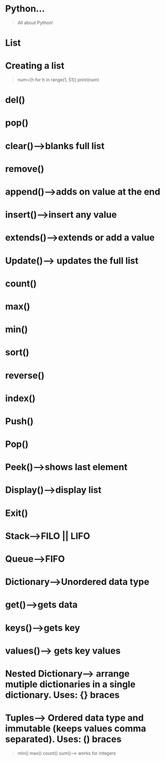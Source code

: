 # Python... 
>All about Python!
# List 
# Creating a list
>num=[h for h in range(1, 51)]
>print(num)
# del()
# pop()
# clear()-->blanks full list
# remove()
# append()-->adds on value at the end
# insert()-->insert any value
# extends()-->extends or add a value
# Update()--> updates the full list
# count()
# max()
# min()
# sort()
# reverse()
# index()
# Push()
# Pop()
# Peek()-->shows last element
# Display()-->display list
# Exit()

# Stack-->FILO || LIFO
# Queue-->FIFO

# Dictionary-->Unordered data type
# get()-->gets data
# keys()-->gets key
# values()--> gets key values

# Nested Dictionary--> arrange mutiple dictionaries in a single dictionary. Uses: {} braces

# Tuples--> Ordered data type and immutable (keeps values comma separated). Uses: () braces
>min()
>max()
>count()
>sum()--> works for integers